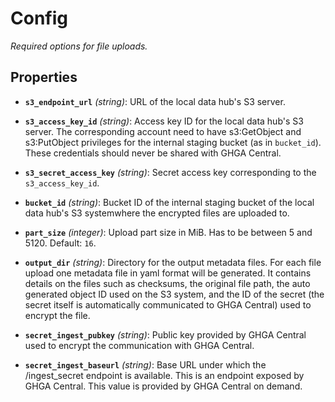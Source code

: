 # Config


*Required options for file uploads.*


## Properties


- **`s3_endpoint_url`** *(string)*: URL of the local data hub's S3 server.

- **`s3_access_key_id`** *(string)*: Access key ID for the local data hub's S3 server. The corresponding account need to have s3:GetObject and s3:PutObject privileges for the internal staging bucket (as in `bucket_id`). These credentials should never be shared with GHGA Central.

- **`s3_secret_access_key`** *(string)*: Secret access key corresponding to the `s3_access_key_id`.

- **`bucket_id`** *(string)*: Bucket ID of the internal staging bucket of the local data hub's S3 systemwhere the encrypted files are uploaded to.

- **`part_size`** *(integer)*: Upload part size in MiB. Has to be between 5 and 5120. Default: `16`.

- **`output_dir`** *(string)*: Directory for the output metadata files. For each file upload one metadata file in yaml format will be generated. It contains details on the files such as checksums, the original file path, the auto generated object ID used on the S3 system, and the ID of the secret (the secret itself is automatically communicated to GHGA Central) used to encrypt the file.

- **`secret_ingest_pubkey`** *(string)*: Public key provided by GHGA Central used to encrypt the communication with GHGA Central.

- **`secret_ingest_baseurl`** *(string)*: Base URL under which the /ingest_secret endpoint is available. This is an endpoint exposed by GHGA Central. This value is provided by GHGA Central on demand.
